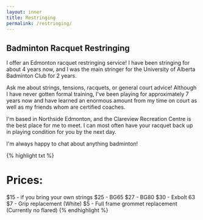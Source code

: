 ```yaml
---
layout: inner
title: Restringing
permalink: /restringing/
---
```


## Badminton Racquet Restringing

I offer an Edmonton racquet restringing service! I have been stringing for about 4 years now, and I was the main stringer for the University of Alberta Badminton Club for 2 years. 

Ask me about strings, tensions, racquets, or general court advice! Although I have never gotten formal training, I've been playing for approximately 7 years now and have learned an enormous amount from my time on court as well as my friends whom are certified coaches.

I'm based in Northside Edmonton, and the Clareview Recreation Centre is the best place for me to meet. I can most often have your racquet back up in playing condition for you by the next day.

I'm always happy to chat about anything badminton!

{% highlight txt %}
# Prices:

$15 - if you bring your own strings
$25 - BG65
$27 - BG80
$30 - Exbolt 63
$7 - Grip replacement (White)
$5 - Full frame grommet replacement (Currently no flared)
{% endhighlight %}